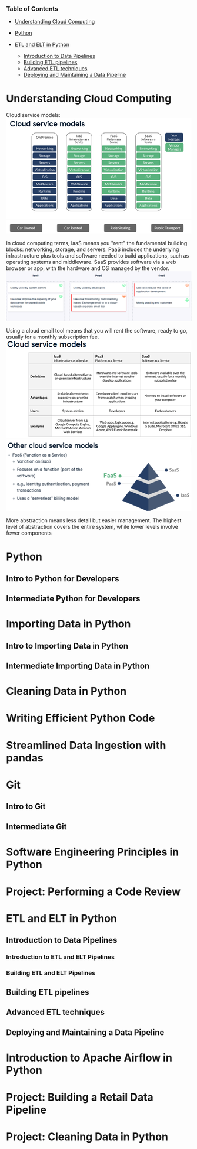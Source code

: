 ### Table of Contents
- [Understanding Cloud Computing](#understanding-cloud-computing)
- [Python](#python)

- [ETL and ELT in Python](#etl-and-elt-in-python)
    - [Introduction to Data Pipelines](#introduction-to-data-pipelines)
    - [Building ETL pipelines](#building-etl-pipelines)
    - [Advanced ETL techniques](#advanced-etl-techniques)
    - [Deploying and Maintaining a Data Pipeline](#deploying-and-maintaining-a-data-pipeline)





# Understanding Cloud Computing
Cloud service models:
![img](images/01_01.png)
![img](images/01_02.png)

In cloud computing terms, IaaS means you "rent" the fundamental building blocks: networking, storage, and servers. PaaS includes the underlying infrastructure plus tools and software needed to build applications, such as operating systems and middleware. SaaS provides software via a web browser or app, with the hardware and OS managed by the vendor.
![img](images/01_03.png)

Using a cloud email tool means that you will rent the software, ready to go, usually for a monthly subscription fee.
![img](images/01_04.png)
![img](images/01_05.png)

More abstraction means less detail but easier management. The highest level of abstraction covers the entire system, while lower levels involve fewer components

# Python
## Intro to Python for Developers

## Intermediate Python for Developers

# Importing Data in Python
## Intro to Importing Data in Python

## Intermediate Importing Data in Python

# Cleaning Data in Python

# Writing Efficient Python Code
# Streamlined Data Ingestion with pandas

# Git
## Intro to Git
## Intermediate Git

# Software Engineering Principles in Python

# Project: Performing a Code Review
# ETL and ELT in Python
## Introduction to Data Pipelines
### Introduction to ETL and ELT Pipelines

### Building ETL and ELT Pipelines

## Building ETL pipelines

## Advanced ETL techniques

## Deploying and Maintaining a Data Pipeline



# Introduction to Apache Airflow in Python

# Project: Building a Retail Data Pipeline
# Project: Cleaning Data in Python
